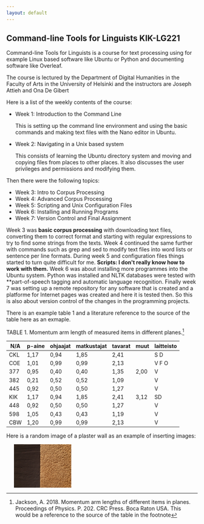 ```yaml
---
layout: default
---
```


## Command-line Tools for Linguists KIK-LG221

Command-line Tools for Linguists is a course for text processing using for example Linux based software like Ubuntu or Python and documenting software like Overleaf.

The course is lectured by the Department of Digital Humanities in the Faculty of Arts in the University of Helsinki and the instructors are Joseph Attieh and Ona De Gibert

Here is a list of the weekly contents of the course:

* Week 1: Introduction to the Command Line

 	This is setting up the command line environment and using the basic commands and making text files with the Nano editor in Ubuntu.

* Week 2: Navigating in a Unix based system

 	This consists of learning the Ubuntu directory system and moving and copying files from places to other places. It also discusses the user privileges and permissions and modifying them.

Then there were the following topics:

* Week 3: Intro to Corpus Processing
* Week 4: Advanced Corpus Processing
* Week 5: Scripting and Unix Configuration Files
* Week 6: Installing and Running Programs
* Week 7: Version Control and Final Assignment

Week 3 was **basic corpus processing** with downloading text files, converting them to correct format and starting with regular expressions to try to find some strings from the texts.
Week 4 continued the same further with commands such as grep and sed to modify text files into word lists or sentence per line formats. 
During week 5 and configuration files things started to turn quite difficult for me. **Scripts: I don't really know how to work with them.** 
Week 6 was about installing more programmes into the Ubuntu system. Python was installed and NLTK databases were tested with **part-of-speech tagging and automatic language recognition. 
Finally week 7 was setting up a remote repository for any software that is created and a platforme for Internet pages was created and here it is tested then. So this is also about version control of the changes in the programming projects.

There is an example table 1 and a literature reference to the source of the table here as an exmaple.


TABLE 1. Momentum arm length of measured items in different planes.[^1]

N/A|	p-aine|	ohjaajat|	matkustajat|	tavarat|	muut|	laitteisto|
-- |  ----     |     ----   |   -------    |   ----   |  ------- |  -----       |
CKL|	1,17|	0,94|	1,85|	2,41|	   |	S D|
COE|	1,01|	0,99|	0,99|	2,13|	   |	V F O|
377|	0,95|	0,40|	0,40|	1,35|	2,00|	V|
382|	0,21|	0,52|	0,52|	1,09|	   |	V|
445|	0,92|	0,50|	0,50|	1,27|	   |	V|
KIK|	1,17|	0,94|	1,85|	2,41|	3,12|	SD|
448|	0,92|	0,50|	0,50|	1,27|	   |	V|
598|	1,05|	0,43|	0,43|	1,19|	   |	V|
CBW|	1,20|	0,99|	0,99|	2,13|	   |	V|


Here is a random image of a plaster wall as an example of inserting images:

<img src="assets/images/plaster_wall.jpg" alt="Photo" hspace="20" width="30%" align="center"/>

[^1]: Jackson, A. 2018. Momentum arm lengths of different items in planes. Proceedings of Physics. P. 202. CRC Press. Boca Raton USA. This would be a reference to the source of the table in the footnote
